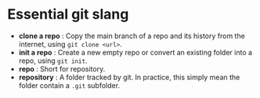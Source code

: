 # Essential git slang

- **clone a repo** : Copy the main branch of a repo and its history from the internet, using `git clone <url>`.
- **init a repo** : Create a new empty repo or convert an existing folder into a repo, using `git init`.
- **repo** : Short for repository.
- **repository** : A folder tracked by git. In practice, this simply mean the folder contain a `.git` subfolder.

